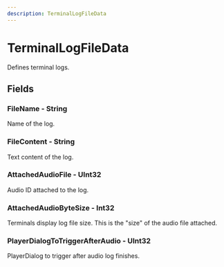 ```yaml
---
description: TerminalLogFileData
---
```


# TerminalLogFileData

Defines terminal logs.

## Fields

### FileName - String

Name of the log.

### FileContent - String

Text content of the log.

### AttachedAudioFile - UInt32

Audio ID attached to the log.

### AttachedAudioByteSize - Int32

Terminals display log file size. This is the "size" of the audio file attached.

### PlayerDialogToTriggerAfterAudio - UInt32

PlayerDialog to trigger after audio log finishes.
